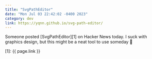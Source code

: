 ```yaml
---
title: "SvgPathEditor"
date: "Mon Jul 03 22:42:02 -0400 2023"
category: dev
link: https://yqnn.github.io/svg-path-editor/
---
```


Someone posted [SvgPathEditor][1] on Hacker News today. I suck with graphics
design, but this might be a neat tool to use someday 🤔

[1]: {{ page.link }}
